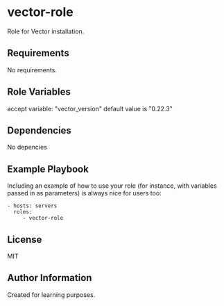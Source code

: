 vector-role
=========

Role for Vector installation.

Requirements
------------

No requirements.

Role Variables
--------------

accept variable:
"vector_version" default value is "0.22.3"

Dependencies
------------

No depencies

Example Playbook
----------------

Including an example of how to use your role (for instance, with variables passed in as parameters) is always nice for users too:

    - hosts: servers
      roles:
         - vector-role

License
-------

MIT

Author Information
------------------

Created for learning purposes.
